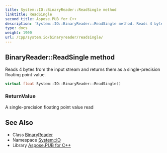 ```yaml
---
title: System::IO::BinaryReader::ReadSingle method
linktitle: ReadSingle
second_title: Aspose.PUB for C++
description: 'System::IO::BinaryReader::ReadSingle method. Reads 4 bytes from the input stream and returns them as a single-precision floating point value in C++.'
type: docs
weight: 1900
url: /cpp/system.io/binaryreader/readsingle/
---
```

## BinaryReader::ReadSingle method


Reads 4 bytes from the input stream and returns them as a single-precision floating point value.

```cpp
virtual float System::IO::BinaryReader::ReadSingle()
```


### ReturnValue

A single-precision floating point value read

## See Also

* Class [BinaryReader](../)
* Namespace [System::IO](../../)
* Library [Aspose.PUB for C++](../../../)
